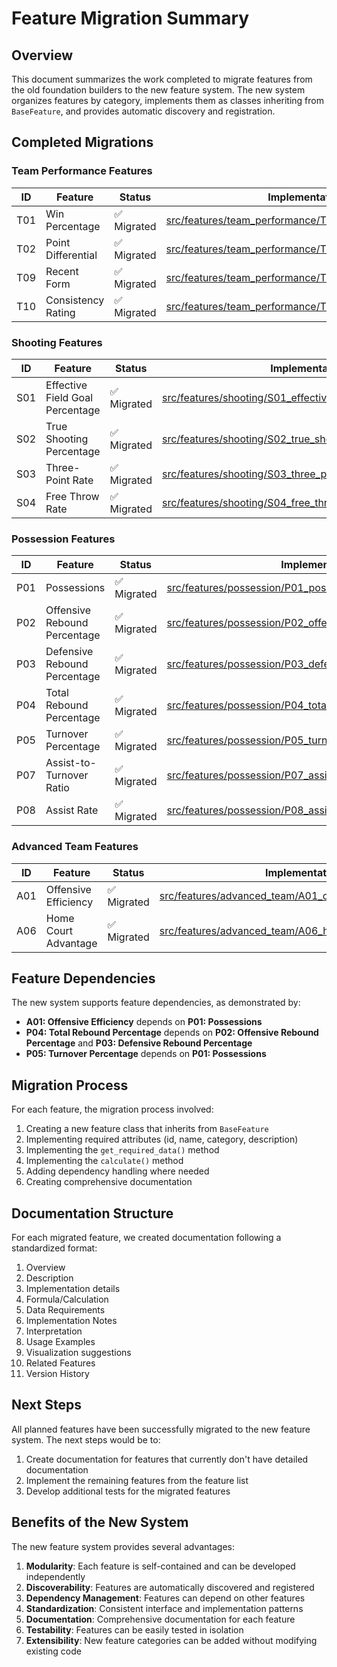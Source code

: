 # Feature Migration Summary

## Overview

This document summarizes the work completed to migrate features from the old foundation builders to the new feature system. The new system organizes features by category, implements them as classes inheriting from `BaseFeature`, and provides automatic discovery and registration.

## Completed Migrations

### Team Performance Features

| ID | Feature | Status | Implementation | Documentation |
|----|---------|--------|----------------|---------------|
| T01 | Win Percentage | ✅ Migrated | [src/features/team_performance/T01_win_percentage.py](../../src/features/team_performance/T01_win_percentage.py) | [docs/features/team_performance/T01_win_percentage.md](../features/team_performance/T01_win_percentage.md) |
| T02 | Point Differential | ✅ Migrated | [src/features/team_performance/T02_point_differential.py](../../src/features/team_performance/T02_point_differential.py) | [docs/features/team_performance/T02_point_differential.md](../features/team_performance/T02_point_differential.md) |
| T09 | Recent Form | ✅ Migrated | [src/features/team_performance/T09_recent_form.py](../../src/features/team_performance/T09_recent_form.py) | - |
| T10 | Consistency Rating | ✅ Migrated | [src/features/team_performance/T10_consistency_rating.py](../../src/features/team_performance/T10_consistency_rating.py) | - |

### Shooting Features

| ID | Feature | Status | Implementation | Documentation |
|----|---------|--------|----------------|---------------|
| S01 | Effective Field Goal Percentage | ✅ Migrated | [src/features/shooting/S01_effective_field_goal_percentage.py](../../src/features/shooting/S01_effective_field_goal_percentage.py) | [docs/features/shooting/S01_effective_field_goal_percentage.md](../features/shooting/S01_effective_field_goal_percentage.md) |
| S02 | True Shooting Percentage | ✅ Migrated | [src/features/shooting/S02_true_shooting_percentage.py](../../src/features/shooting/S02_true_shooting_percentage.py) | [docs/features/shooting/S02_true_shooting_percentage.md](../features/shooting/S02_true_shooting_percentage.md) |
| S03 | Three-Point Rate | ✅ Migrated | [src/features/shooting/S03_three_point_rate.py](../../src/features/shooting/S03_three_point_rate.py) | [docs/features/shooting/S03_three_point_rate.md](../features/shooting/S03_three_point_rate.md) |
| S04 | Free Throw Rate | ✅ Migrated | [src/features/shooting/S04_free_throw_rate.py](../../src/features/shooting/S04_free_throw_rate.py) | - |

### Possession Features

| ID | Feature | Status | Implementation | Documentation |
|----|---------|--------|----------------|---------------|
| P01 | Possessions | ✅ Migrated | [src/features/possession/P01_possessions.py](../../src/features/possession/P01_possessions.py) | [docs/features/possession/P01_possessions.md](../features/possession/P01_possessions.md) |
| P02 | Offensive Rebound Percentage | ✅ Migrated | [src/features/possession/P02_offensive_rebound_percentage.py](../../src/features/possession/P02_offensive_rebound_percentage.py) | - |
| P03 | Defensive Rebound Percentage | ✅ Migrated | [src/features/possession/P03_defensive_rebound_percentage.py](../../src/features/possession/P03_defensive_rebound_percentage.py) | - |
| P04 | Total Rebound Percentage | ✅ Migrated | [src/features/possession/P04_total_rebound_percentage.py](../../src/features/possession/P04_total_rebound_percentage.py) | - |
| P05 | Turnover Percentage | ✅ Migrated | [src/features/possession/P05_turnover_percentage.py](../../src/features/possession/P05_turnover_percentage.py) | - |
| P07 | Assist-to-Turnover Ratio | ✅ Migrated | [src/features/possession/P07_assist_to_turnover_ratio.py](../../src/features/possession/P07_assist_to_turnover_ratio.py) | - |
| P08 | Assist Rate | ✅ Migrated | [src/features/possession/P08_assist_rate.py](../../src/features/possession/P08_assist_rate.py) | - |

### Advanced Team Features

| ID | Feature | Status | Implementation | Documentation |
|----|---------|--------|----------------|---------------|
| A01 | Offensive Efficiency | ✅ Migrated | [src/features/advanced_team/A01_offensive_efficiency.py](../../src/features/advanced_team/A01_offensive_efficiency.py) | [docs/features/advanced_team/A01_offensive_efficiency.md](../features/advanced_team/A01_offensive_efficiency.md) |
| A06 | Home Court Advantage | ✅ Migrated | [src/features/advanced_team/A06_home_court_advantage.py](../../src/features/advanced_team/A06_home_court_advantage.py) | - |

## Feature Dependencies

The new system supports feature dependencies, as demonstrated by:

- **A01: Offensive Efficiency** depends on **P01: Possessions**
- **P04: Total Rebound Percentage** depends on **P02: Offensive Rebound Percentage** and **P03: Defensive Rebound Percentage**
- **P05: Turnover Percentage** depends on **P01: Possessions**

## Migration Process

For each feature, the migration process involved:

1. Creating a new feature class that inherits from `BaseFeature`
2. Implementing required attributes (id, name, category, description)
3. Implementing the `get_required_data()` method
4. Implementing the `calculate()` method
5. Adding dependency handling where needed
6. Creating comprehensive documentation

## Documentation Structure

For each migrated feature, we created documentation following a standardized format:

1. Overview
2. Description
3. Implementation details
4. Formula/Calculation
5. Data Requirements
6. Implementation Notes
7. Interpretation
8. Usage Examples
9. Visualization suggestions
10. Related Features
11. Version History

## Next Steps

All planned features have been successfully migrated to the new feature system. The next steps would be to:

1. Create documentation for features that currently don't have detailed documentation
2. Implement the remaining features from the feature list
3. Develop additional tests for the migrated features

## Benefits of the New System

The new feature system provides several advantages:

1. **Modularity**: Each feature is self-contained and can be developed independently
2. **Discoverability**: Features are automatically discovered and registered
3. **Dependency Management**: Features can depend on other features
4. **Standardization**: Consistent interface and implementation patterns
5. **Documentation**: Comprehensive documentation for each feature
6. **Testability**: Features can be easily tested in isolation
7. **Extensibility**: New feature categories can be added without modifying existing code 